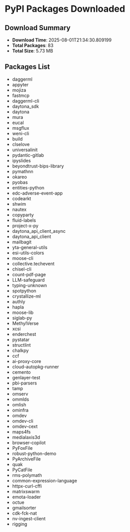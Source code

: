 # PyPI Packages Downloaded

## Download Summary
- **Download Time**: 2025-08-01T21:34:30.809199
- **Total Packages**: 83
- **Total Size**: 5.73 MB

## Packages List
- daggerml
- appyter
- mojiza
- fastmcp
- daggerml-cli
- daytona_sdk
- daytona
- mura
- eucal
- msgflux
- weni-cli
- build
- clselove
- universalinit
- pydantic-gitlab
- ipyslides
- beyondtrust-bips-library
- pymathnn
- okareo
- pyobas
- entities-python
- edc-adverse-event-app
- codearkt
- shwim
- nautex
- copyparty
- fluid-labels
- project-x-py
- daytona_api_client_async
- daytona_api_client
- mailbagit
- yta-general-utils
- esi-utils-colors
- moose-cli
- collective.techevent
- chisel-cli
- count-pdf-page
- LLM-safeguard
- typing-unknown
- spotpython
- crystallize-ml
- authly
- hapla
- moose-lib
- siglab-py
- MethylVerse
- xcsi
- enderchest
- pystatar
- structlint
- chalkpy
- ccf
- ai-proxy-core
- cloud-autopkg-runner
- cemento
- genlayer-test
- pbi-parsers
- tamp
- omserv
- ommlds
- omlish
- ominfra
- omdev
- omdev-cli
- omdev-cext
- maps4fs
- medialaxis3d
- browser-copilot
- PyFoxFile
- robust-python-demo
- PyArchiveFile
- quak
- PyCatFile
- rms-polymath
- common-expression-language
- httpx-curl-cffi
- matrixswarm
- emota-loader
- octue
- gmailsorter
- cdk-fck-nat
- nv-ingest-client
- rigging
